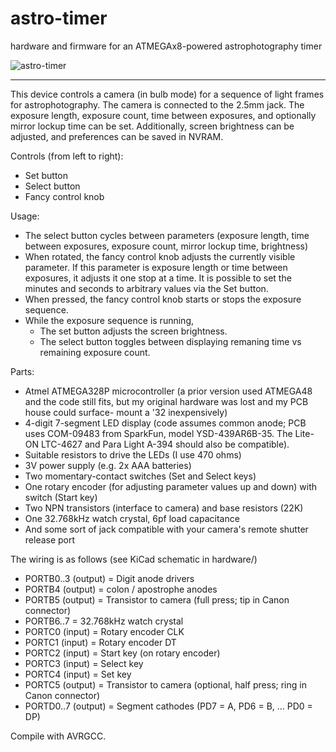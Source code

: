astro-timer
===========

hardware and firmware for an ATMEGAx8-powered astrophotography timer

![astro-timer](https://user-images.githubusercontent.com/713453/112564756-73facf00-8da1-11eb-8924-9507fb7b1897.jpg)

---

This device controls a camera (in bulb mode) for a sequence of light frames
for astrophotography. The camera is connected to the 2.5mm jack.
The exposure length, exposure count, time between exposures, and optionally
mirror lockup time can be set. Additionally, screen brightness can be adjusted,
and preferences can be saved in NVRAM.

Controls (from left to right):
 - Set button
 - Select button
 - Fancy control knob

Usage:
 - The select button cycles between parameters (exposure length, time between
   exposures, exposure count, mirror lockup time, brightness)
 - When rotated, the fancy control knob adjusts the currently visible parameter.
   If this parameter is exposure length or time between exposures, it adjusts
   it one stop at a time. It is possible to set the minutes and seconds to
   arbitrary values via the Set button.
 - When pressed, the fancy control knob starts or stops the exposure sequence.
 - While the exposure sequence is running,
   - The set button adjusts the screen brightness.
   - The select button toggles between displaying remaning time vs remaining
     exposure count.

Parts:
 - Atmel ATMEGA328P microcontroller (a prior version used ATMEGA48 and the code 
   still fits, but my original hardware was lost and my PCB house could surface-
   mount a '32 inexpensively)
 - 4-digit 7-segment LED display (code assumes common anode; PCB uses
   COM-09483 from SparkFun, model YSD-439AR6B-35. The Lite-ON LTC-4627 and
   Para Light A-394 should also be compatible).
 - Suitable resistors to drive the LEDs (I use 470 ohms)
 - 3V power supply (e.g. 2x AAA batteries)
 - Two momentary-contact switches (Set and Select keys)
 - One rotary encoder (for adjusting parameter values up and down) with switch (Start key)
 - Two NPN transistors (interface to camera) and base resistors (22K)
 - One 32.768kHz watch crystal, 6pf load capacitance
 - And some sort of jack compatible with your camera's remote shutter release port

The wiring is as follows (see KiCad schematic in hardware/)
 - PORTB0..3 (output) = Digit anode drivers
 - PORTB4    (output) = colon / apostrophe anodes
 - PORTB5    (output) = Transistor to camera (full press; tip in Canon connector)
 - PORTB6..7          = 32.768kHz watch crystal
 - PORTC0    (input)  = Rotary encoder CLK
 - PORTC1    (input)  = Rotary encoder DT
 - PORTC2    (input)  = Start key (on rotary encoder)
 - PORTC3    (input)  = Select key
 - PORTC4    (input)  = Set key
 - PORTC5    (output) = Transistor to camera (optional, half press; ring in Canon connector)
 - PORTD0..7 (output) = Segment cathodes (PD7 = A, PD6 = B, ... PD0 = DP)

Compile with AVRGCC.

